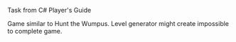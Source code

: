 Task from C# Player's Guide

Game similar to Hunt the Wumpus.
Level generator might create impossible to complete game.
